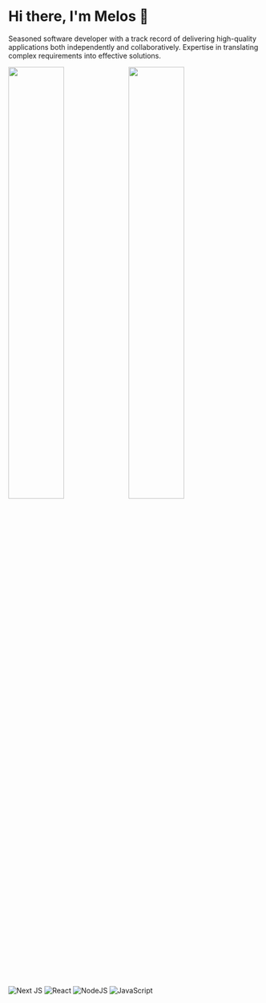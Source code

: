 # Hi there, I'm Melos :wave:
Seasoned software developer with a track record of delivering high-quality applications both independently and collaboratively. Expertise in translating complex requirements into effective solutions.

<img align="left" width="47%" src="https://github-readme-stats.vercel.app/api?username=melos-simeneh&show_icons=true&theme=dark" />
<img align="left" width="47%" src="https://github-readme-stats.vercel.app/api/top-langs/?username=melos-simeneh&layout=compact&theme=dark" />

![Next JS](https://img.shields.io/badge/Next-black?style=for-the-badge&logo=next.js&logoColor=white)
![React](https://img.shields.io/badge/react-%2320232a.svg?style=for-the-badge&logo=react&logoColor=%2361DAFB)
![NodeJS](https://img.shields.io/badge/node.js-6DA55F?style=for-the-badge&logo=node.js&logoColor=white)
![JavaScript](https://img.shields.io/badge/javascript-%23323330.svg?style=for-the-badge&logo=javascript&logoColor=%23F7DF1E)
